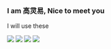 ### I am 高灵易, Nice to meet you

I will use these

<p>
    <img src="https://img.shields.io/badge/Vue3-black?style=flat-square&logo=vuedotjs"/>
    <img src="https://img.shields.io/badge/React-black?style=flat-square&logo=react"/>
    <img src="https://img.shields.io/badge/Ant Design-black?style=flat-square&logo=antdesign&logoColor=1899ff"/>
    <img src="https://img.shields.io/badge/Ruby-black?style=flat-square&logo=ruby&logoColor=CC342D"/>
</p>
